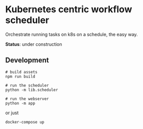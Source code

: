 # Kubernetes centric workflow scheduler

Orchestrate running tasks on k8s on a schedule, the easy way.

**Status**: under construction


## Development

```
# build assets
npm run build

# run the scheduler
python -m lib.scheduler

# run the webserver
python -m app
```

or just

```
docker-compose up
```
